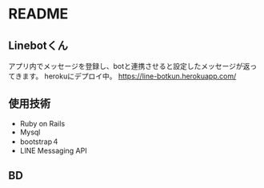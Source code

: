 # README

## Linebotくん
アプリ内でメッセージを登録し、botと連携させると設定したメッセージが返ってきます。
herokuにデプロイ中。 https://line-botkun.herokuapp.com/

## 使用技術
* Ruby on Rails
* Mysql
* bootstrap４
* LINE Messaging API

## BD